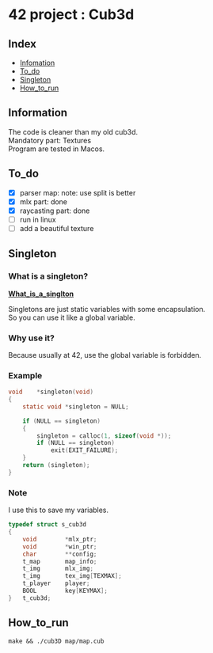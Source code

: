 # 42 project : Cub3d

## Index

* [Infomation](#Information)
* [To_do](#To_do)
* [Singleton](#Singleton)
* [How_to_run](#How_to_run)

## Information

The code is cleaner than my old cub3d.  
Mandatory part: Textures  
Program are tested in Macos.

## To_do
 - [x] parser map: note: use split is better
 - [x] mlx part: done
 - [x] raycasting part: done
 - [ ] run in linux
 - [ ] add a beautiful texture

## Singleton

### What is a singleton?

[__What_is_a_singlton__](https://fr.wikipedia.org/wiki/Singleton_(patron_de_conception))
  
Singletons are just static variables with some encapsulation.  
So you can use it like a global variable.

### Why use it?

Because usually at 42, use the global variable is forbidden.

### Example

``` c
void	*singleton(void)
{
	static void	*singleton = NULL;

	if (NULL == singleton)
	{
		singleton = calloc(1, sizeof(void *));
		if (NULL == singleton)
			exit(EXIT_FAILURE);
	}
	return (singleton);
}
```

### Note

I use this to save my variables.

``` c
typedef struct s_cub3d
{
	void		*mlx_ptr;
	void		*win_ptr;
	char		**config;
	t_map		map_info;
	t_img		mlx_img;
	t_img		tex_img[TEXMAX];
	t_player	player;
	BOOL		key[KEYMAX];
}	t_cub3d;
```

## How_to_run

	make && ./cub3D map/map.cub
